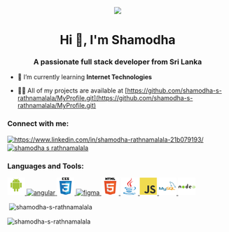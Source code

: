 <p align="center">
<img src ="https://st2.depositphotos.com/2466369/45089/v/600/depositphotos_450896920-stock-illustration-programming-courses-web-design-concept.jpg" >
</p>
<h1 align="center">Hi 👋, I'm Shamodha</h1>
<h3 align="center">A passionate full stack developer from Sri Lanka</h3>

- 🌱 I’m currently learning **Internet Technologies**

- 👨‍💻 All of my projects are available at [https://github.com/shamodha-s-rathnamalala/MyProfile.git](https://github.com/shamodha-s-rathnamalala/MyProfile.git)

<h3 align="left">Connect with me:</h3>
<p align="left">
<a href="https://linkedin.com/in/https://www.linkedin.com/in/shamodha-rathnamalala-21b079193/" target="blank"><img align="center" src="https://raw.githubusercontent.com/rahuldkjain/github-profile-readme-generator/master/src/images/icons/Social/linked-in-alt.svg" alt="https://www.linkedin.com/in/shamodha-rathnamalala-21b079193/" height="30" width="40" /></a>
<a href="https://fb.com/shamodha s rathnamalala" target="blank"><img align="center" src="https://raw.githubusercontent.com/rahuldkjain/github-profile-readme-generator/master/src/images/icons/Social/facebook.svg" alt="shamodha s rathnamalala" height="30" width="40" /></a>
</p>

<h3 align="left">Languages and Tools:</h3>
<p align="left"> <a href="https://developer.android.com" target="_blank" rel="noreferrer"> <img src="https://raw.githubusercontent.com/devicons/devicon/master/icons/android/android-original-wordmark.svg" alt="android" width="40" height="40"/> </a> <a href="https://angular.io" target="_blank" rel="noreferrer"> <img src="https://angular.io/assets/images/logos/angular/angular.svg" alt="angular" width="40" height="40"/> </a> <a href="https://www.w3schools.com/css/" target="_blank" rel="noreferrer"> <img src="https://raw.githubusercontent.com/devicons/devicon/master/icons/css3/css3-original-wordmark.svg" alt="css3" width="40" height="40"/> </a> <a href="https://www.figma.com/" target="_blank" rel="noreferrer"> <img src="https://www.vectorlogo.zone/logos/figma/figma-icon.svg" alt="figma" width="40" height="40"/> </a> <a href="https://www.w3.org/html/" target="_blank" rel="noreferrer"> <img src="https://raw.githubusercontent.com/devicons/devicon/master/icons/html5/html5-original-wordmark.svg" alt="html5" width="40" height="40"/> </a> <a href="https://www.java.com" target="_blank" rel="noreferrer"> <img src="https://raw.githubusercontent.com/devicons/devicon/master/icons/java/java-original.svg" alt="java" width="40" height="40"/> </a> <a href="https://developer.mozilla.org/en-US/docs/Web/JavaScript" target="_blank" rel="noreferrer"> <img src="https://raw.githubusercontent.com/devicons/devicon/master/icons/javascript/javascript-original.svg" alt="javascript" width="40" height="40"/> </a> <a href="https://www.mysql.com/" target="_blank" rel="noreferrer"> <img src="https://raw.githubusercontent.com/devicons/devicon/master/icons/mysql/mysql-original-wordmark.svg" alt="mysql" width="40" height="40"/> </a> <a href="https://nodejs.org" target="_blank" rel="noreferrer"> <img src="https://raw.githubusercontent.com/devicons/devicon/master/icons/nodejs/nodejs-original-wordmark.svg" alt="nodejs" width="40" height="40"/> </a> </p>

<p>&nbsp;<img align="center" src="https://github-readme-stats.vercel.app/api?username=shamodhasahan&show_icons=true&locale=en" alt="shamodha-s-rathnamalala" /></p>

<p><img align="center" src="https://github-readme-streak-stats.herokuapp.com/?user=shamodhasahan&" alt="shamodha-s-rathnamalala" /></p>
